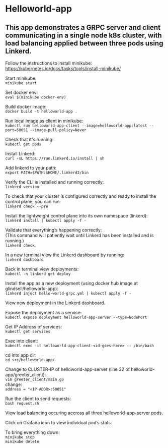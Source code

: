 # Helloworld-app  
## This app demonstrates a GRPC server and client communicating in a single node k8s cluster, with load balancing applied between three pods using Linkerd.

Follow the instructions to install minikube:  
https://kubernetes.io/docs/tasks/tools/install-minikube/

Start minikube:  
```minikube start```

Set docker env:  
```eval $(minikube docker-env)```

Build docker image:  
```docker build -t helloworld-app .```

Run local image as client in minikube:  
```kubectl run helloworld-app-client --image=helloworld-app:latest --port=50051 --image-pull-policy=Never```

Check that it's running:  
```kubectl get pods```

Install Linkerd:  
```curl -sL https://run.linkerd.io/install | sh```

Add linkerd to your path:  
```export PATH=$PATH:$HOME/.linkerd2/bin```

Verify the CLI is installed and running correctly:  
```linkerd version```

To check that your cluster is configured correctly and ready to install the control plane, you can run:  
```linkerd check --pre```

Install the lightweight control plane into its own namespace (linkerd):  
```linkerd install | kubectl apply -f -```

Validate that everything’s happening correctly:  
(This command will patiently wait until Linkerd has been installed and is running.)  
```linkerd check```

In a new terminal view the Linkerd dashboard by running:  
```linkerd dashboard```

Back in terminal view deployments:  
```kubectl -n linkerd get deploy```

Install the app as a new deployment (using docker hub image at glindsell/helloworld-app):  
```linkerd inject hello-world-grpc.yml | kubectl apply -f -```

View new deployment in the Linkerd dashboard.  

Expose the deployment as a service:  
```kubectl expose deployment helloworld-app-server --type=NodePort```

Get IP Address of services:  
```kubectl get services```

Exec into client:  
```kubectl exec -it helloworld-app-client-<id-goes-here> -- /bin/bash```

cd into app dir:  
```cd src/helloworld-app/```

Change <IP-ADDR> to CLUSTER-IP of helloworld-app-server (line 32 of helloworld-app/greeter_client):  
```vim greeter_client/main.go```  
change:  
```address = "<IP-ADDR>:50051"```

Run the client to send requests:  
```bash request.sh```

View load balancing occuring accross all three helloworld-app-server pods.  

Click on Grafana icon to view individual pod’s stats.  

To bring everything down:  
```minikube stop```  
```minikube delete```
